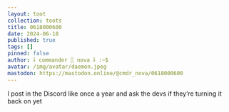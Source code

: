 ```yaml
---
layout: toot
collection: toots
title: 0618000600
date: 2024-06-18
published: true
tags: []
pinned: false
author: ⸸ commander ░ nova ⸸ :~$
avatar: /img/avatar/daemon.jpeg
mastodon: https://mastodon.online/@cmdr_nova/0618000600
---
```


I post in the Discord like once a year and ask the devs if they’re turning it back on yet

